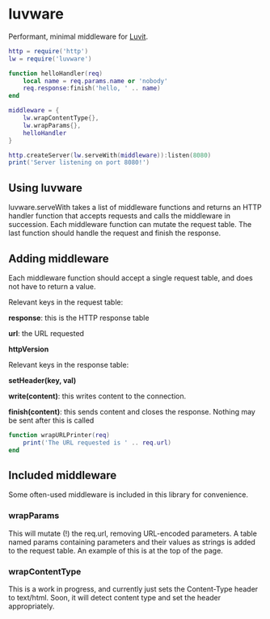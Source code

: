 # luvware

Performant, minimal middleware for [Luvit](https://github.com/luvit/luvit).

````lua
http = require('http')
lw = require('luvware')

function helloHandler(req)
	local name = req.params.name or 'nobody'
	req.response:finish('hello, ' .. name)
end

middleware = {
	lw.wrapContentType{},
	lw.wrapParams{},
	helloHandler
}

http.createServer(lw.serveWith(middleware)):listen(8080)
print('Server listening on port 8080!')
````

## Using luvware

luvware.serveWith takes a list of middleware functions and returns an HTTP handler function that accepts requests and calls the middleware in succession. Each middleware function can mutate the request table. The last function should handle the request and finish the response.

## Adding middleware

Each middleware function should accept a single request table, and does not have to return a value. 

Relevant keys in the request table:

**response**: this is the HTTP response table

**url**: the URL requested

**httpVersion**

Relevant keys in the response table:

**setHeader(key, val)**

**write(content)**: this writes content to the connection.

**finish(content)**: this sends content and closes the response. Nothing may be sent after this is called

````lua
function wrapURLPrinter(req)
	print('The URL requested is ' .. req.url)
end
````

## Included middleware

Some often-used middleware is included in this library for convenience.

### wrapParams

This will mutate (!) the req.url, removing URL-encoded parameters. A table named params containing parameters and their values as strings is added to the request table. An example of this is at the top of the page.

### wrapContentType

This is a work in progress, and currently just sets the Content-Type header to text/html. Soon, it will detect content type and set the header appropriately.
